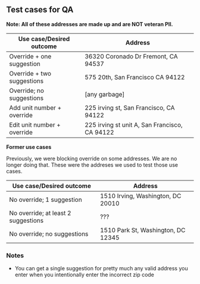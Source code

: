 ## Test cases for QA

**Note: All of these addresses are made up and are NOT veteran PII.**

| Use case/Desired outcome | Address |
|--------------------------|---------|
|Override + one suggestion | 36320 Coronado Dr Fremont, CA 94537 |
|Override + two suggestions | 575 20th, San Francisco CA 94122 |
|Override; no suggestions | \[any garbage] |
|Add unit number + override | 225 irving st, San Francisco, CA 94122 |
|Edit unit number + override | 225 irving st unit A, San Francisco, CA 94122 |

**Former use cases**

Previously, we were blocking override on some addresses. We are no longer doing that. These were the addreses we used to test those use cases.

| Use case/Desired outcome | Address |
|--------------------------|---------|
|No override; 1 suggestion| 1510 Irving, Washington, DC 20010 |
|No override; at least 2 suggestions | ??? |
|No override; no suggestions | 1510 Park St, Washington, DC 12345 |

### Notes

- You can get a single suggestion for pretty much any valid address you enter when you intentionally enter the incorrect zip code
